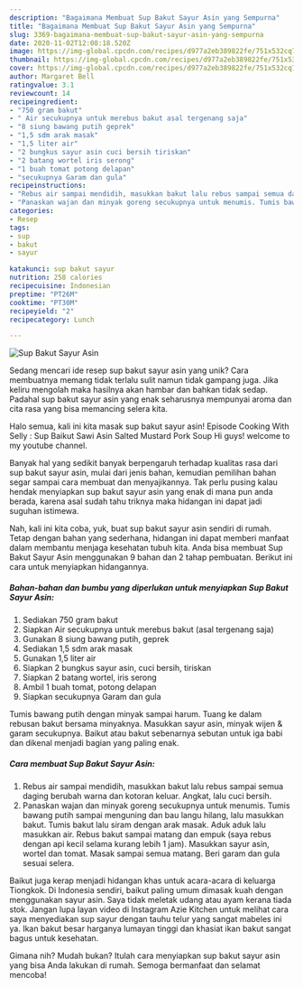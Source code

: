 ```yaml
---
description: "Bagaimana Membuat Sup Bakut Sayur Asin yang Sempurna"
title: "Bagaimana Membuat Sup Bakut Sayur Asin yang Sempurna"
slug: 3369-bagaimana-membuat-sup-bakut-sayur-asin-yang-sempurna
date: 2020-11-02T12:08:18.520Z
image: https://img-global.cpcdn.com/recipes/d977a2eb389822fe/751x532cq70/sup-bakut-sayur-asin-foto-resep-utama.jpg
thumbnail: https://img-global.cpcdn.com/recipes/d977a2eb389822fe/751x532cq70/sup-bakut-sayur-asin-foto-resep-utama.jpg
cover: https://img-global.cpcdn.com/recipes/d977a2eb389822fe/751x532cq70/sup-bakut-sayur-asin-foto-resep-utama.jpg
author: Margaret Bell
ratingvalue: 3.1
reviewcount: 14
recipeingredient:
- "750 gram bakut"
- " Air secukupnya untuk merebus bakut asal tergenang saja"
- "8 siung bawang putih geprek"
- "1,5 sdm arak masak"
- "1,5 liter air"
- "2 bungkus sayur asin cuci bersih tiriskan"
- "2 batang wortel iris serong"
- "1 buah tomat potong delapan"
- "secukupnya Garam dan gula"
recipeinstructions:
- "Rebus air sampai mendidih, masukkan bakut lalu rebus sampai semua daging berubah warna dan kotoran keluar. Angkat, lalu cuci bersih."
- "Panaskan wajan dan minyak goreng secukupnya untuk menumis. Tumis bawang putih sampai menguning dan bau langu hilang, lalu masukkan bakut. Tumis bakut lalu siram dengan arak masak. Aduk aduk lalu masukkan air. Rebus bakut sampai matang dan empuk (saya rebus dengan api kecil selama kurang lebih 1 jam). Masukkan sayur asin, wortel dan tomat. Masak sampai semua matang. Beri garam dan gula sesuai selera."
categories:
- Resep
tags:
- sup
- bakut
- sayur

katakunci: sup bakut sayur 
nutrition: 258 calories
recipecuisine: Indonesian
preptime: "PT26M"
cooktime: "PT30M"
recipeyield: "2"
recipecategory: Lunch

---
```



![Sup Bakut Sayur Asin](https://img-global.cpcdn.com/recipes/d977a2eb389822fe/751x532cq70/sup-bakut-sayur-asin-foto-resep-utama.jpg)

Sedang mencari ide resep sup bakut sayur asin yang unik? Cara membuatnya memang tidak terlalu sulit namun tidak gampang juga. Jika keliru mengolah maka hasilnya akan hambar dan bahkan tidak sedap. Padahal sup bakut sayur asin yang enak seharusnya mempunyai aroma dan cita rasa yang bisa memancing selera kita.

Halo semua, kali ini kita masak sup bakut sayur asin! Episode Cooking With Selly : Sup Baikut Sawi Asin Salted Mustard Pork Soup Hi guys! welcome to my youtube channel.

Banyak hal yang sedikit banyak berpengaruh terhadap kualitas rasa dari sup bakut sayur asin, mulai dari jenis bahan, kemudian pemilihan bahan segar sampai cara membuat dan menyajikannya. Tak perlu pusing kalau hendak menyiapkan sup bakut sayur asin yang enak di mana pun anda berada, karena asal sudah tahu triknya maka hidangan ini dapat jadi suguhan istimewa.


Nah, kali ini kita coba, yuk, buat sup bakut sayur asin sendiri di rumah. Tetap dengan bahan yang sederhana, hidangan ini dapat memberi manfaat dalam membantu menjaga kesehatan tubuh kita. Anda bisa membuat Sup Bakut Sayur Asin menggunakan 9 bahan dan 2 tahap pembuatan. Berikut ini cara untuk menyiapkan hidangannya.

<!--inarticleads1-->

##### Bahan-bahan dan bumbu yang diperlukan untuk menyiapkan Sup Bakut Sayur Asin:

1. Sediakan 750 gram bakut
1. Siapkan  Air secukupnya untuk merebus bakut (asal tergenang saja)
1. Gunakan 8 siung bawang putih, geprek
1. Sediakan 1,5 sdm arak masak
1. Gunakan 1,5 liter air
1. Siapkan 2 bungkus sayur asin, cuci bersih, tiriskan
1. Siapkan 2 batang wortel, iris serong
1. Ambil 1 buah tomat, potong delapan
1. Siapkan secukupnya Garam dan gula


Tumis bawang putih dengan minyak sampai harum. Tuang ke dalam rebusan bakut bersama minyaknya. Masukkan sayur asin, minyak wijen &amp; garam secukupnya. Baikut atau bakut sebenarnya sebutan untuk iga babi dan dikenal menjadi bagian yang paling enak. 

<!--inarticleads2-->

##### Cara membuat Sup Bakut Sayur Asin:

1. Rebus air sampai mendidih, masukkan bakut lalu rebus sampai semua daging berubah warna dan kotoran keluar. Angkat, lalu cuci bersih.
1. Panaskan wajan dan minyak goreng secukupnya untuk menumis. Tumis bawang putih sampai menguning dan bau langu hilang, lalu masukkan bakut. Tumis bakut lalu siram dengan arak masak. Aduk aduk lalu masukkan air. Rebus bakut sampai matang dan empuk (saya rebus dengan api kecil selama kurang lebih 1 jam). Masukkan sayur asin, wortel dan tomat. Masak sampai semua matang. Beri garam dan gula sesuai selera.


Baikut juga kerap menjadi hidangan khas untuk acara-acara di keluarga Tiongkok. Di Indonesia sendiri, baikut paling umum dimasak kuah dengan menggunakan sayur asin. Saya tidak meletak udang atau ayam kerana tiada stok. Jangan lupa layan video di Instagram Azie Kitchen untuk melihat cara saya menyediakan sup sayur dengan tauhu telur yang sangat mabeles ini ya. Ikan bakut besar harganya lumayan tinggi dan khasiat ikan bakut sangat bagus untuk kesehatan. 

Gimana nih? Mudah bukan? Itulah cara menyiapkan sup bakut sayur asin yang bisa Anda lakukan di rumah. Semoga bermanfaat dan selamat mencoba!
